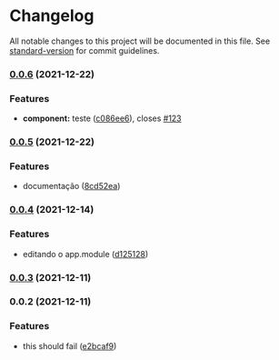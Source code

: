 # Changelog

All notable changes to this project will be documented in this file. See [standard-version](https://github.com/conventional-changelog/standard-version) for commit guidelines.

### [0.0.6](https://github.com/cristopherlee/apiNest/compare/v0.0.5...v0.0.6) (2021-12-22)


### Features

* **component:** teste ([c086ee6](https://github.com/cristopherlee/apiNest/commit/c086ee6000163279a644827e86203bfa1a0cb03c)), closes [#123](https://github.com/cristopherlee/apiNest/issues/123)

### [0.0.5](https://github.com/cristopherlee/apiNest/compare/v0.0.4...v0.0.5) (2021-12-22)


### Features

* documentação ([8cd52ea](https://github.com/cristopherlee/apiNest/commit/8cd52eabd29e6a419756b7c6fac2d4fee24131c5))

### [0.0.4](https://github.com/cristopherlee/apiNest/compare/v0.0.3...v0.0.4) (2021-12-14)

### Features

* editando o app.module ([d125128](https://github.com/cristopherlee/apiNest/commit/d1251285b85f90b5a73a734443d0500ce72e4485))

### [0.0.3](https://github.com/cristopherlee/apiNest/compare/v0.0.2...v0.0.3) (2021-12-11)

### 0.0.2 (2021-12-11)

### Features

* this should fail ([e2bcaf9](https://github.com/cristopherlee/apiNest/commit/e2bcaf9db78b04baba7db6ed0bcc6af8950c0438))
